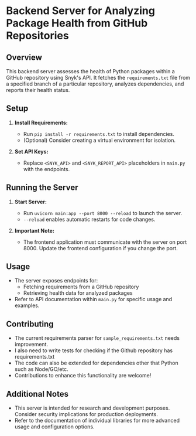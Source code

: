 # Backend Server for Analyzing Package Health from GitHub Repositories

## Overview

This backend server assesses the health of Python packages within a GitHub repository using Snyk's API. It fetches the `requirements.txt` file from a specified branch of a particular repository, analyzes dependencies, and reports their health status.

## Setup

1. **Install Requirements:**

   - Run `pip install -r requirements.txt` to install dependencies.
   - (Optional) Consider creating a virtual environment for isolation.

2. **Set API Keys:**
   - Replace `<SNYK_API>` and `<SNYK_REPORT_API>` placeholders in `main.py` with the endpoints.

## Running the Server

1. **Start Server:**

   - Run `uvicorn main:app --port 8000 --reload` to launch the server.
   - `--reload` enables automatic restarts for code changes.

2. **Important Note:**
   - The frontend application must communicate with the server on port 8000. Update the frontend configuration if you change the port.

## Usage

- The server exposes endpoints for:
  - Fetching requirements from a GitHub repository
  - Retrieving health data for analyzed packages
- Refer to API documentation within `main.py` for specific usage and examples.

## Contributing

- The current requirements parser for `sample_requirements.txt` needs improvement.
- I also need to write tests for checking if the Github repository has requirements.txt
- The code can also be extended for dependencies other that Python such as Node/GO/etc.
- Contributions to enhance this functionality are welcome!

## Additional Notes

- This server is intended for research and development purposes. Consider security implications for production deployments.
- Refer to the documentation of individual libraries for more advanced usage and configuration options.
